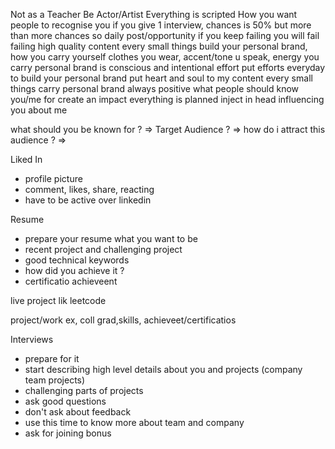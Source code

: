 Not as a Teacher Be Actor/Artist
Everything is scripted
How you want people to recognise you
if you give 1 interview, chances is 50% but more than more chances so daily post/opportunity
if you keep failing you will fail failing
high quality content
every small things build your personal brand, how you carry yourself
clothes you wear, accent/tone u speak, energy you carry
personal brand is conscious and intentional effort
put efforts everyday to build your personal brand
put heart and soul to my content
every small things carry personal brand
always positive
what people should know you/me for
create an impact
everything is planned
inject in head
influencing you about me

what should you be known for ?
=>
Target Audience ?
=>
how do i attract this audience ?
=>

Liked In

- profile picture
- comment, likes, share, reacting
- have to be active over linkedin

Resume

- prepare your resume what you want to be
- recent project and challenging project
- good technical keywords
- how did you achieve it ?
- certificatio achieveent

live project lik
leetcode

project/work ex, coll grad,skills, achieveet/certificatios

Interviews

- prepare for it
- start describing high level details about you and projects (company team projects)
- challenging parts of projects
- ask good questions
- don't ask about feedback
- use this time to know more about team and company
- ask for joining bonus
